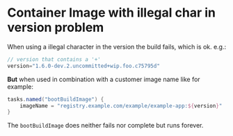 # Container Image with illegal char in version problem

When using a illegal character in the version the build fails, which is ok.
e.g.:
```groovy
// version that contains a '+'
version="1.6.0-dev.2.uncommitted+wip.foo.c75795d"
```
**But** when used in combination with a customer image name like for example: 

```groovy
tasks.named("bootBuildImage") {
    imageName = "registry.example.com/example/example-app:${version}"
}
```

The `bootBuildImage` does neither fails nor complete but runs forever.
